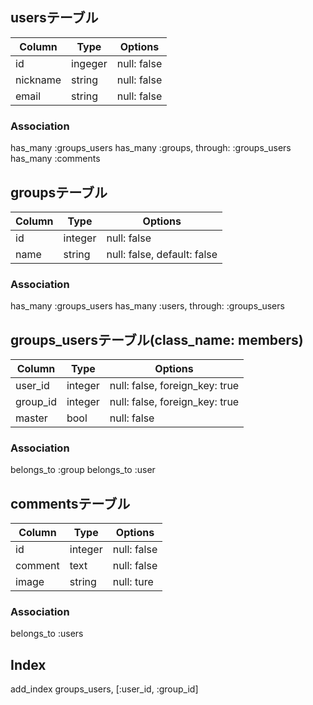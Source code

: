 ## usersテーブル

|Column|Type|Options|
|------|----|-------|
|id|ingeger|null: false|
|nickname|string|null: false|
|email|string|null: false|

### Association
has_many :groups_users
has_many :groups, through: :groups_users
has_many :comments

## groupsテーブル

|Column|Type|Options|
|------|----|-------|
|id|integer|null: false|
|name|string|null: false, default: false|

### Association
has_many :groups_users
has_many :users, through: :groups_users

## groups_usersテーブル(class_name: members)

<!-- 
グループ編集件をどのように設定するか。
グループ作成userのmastar判定をtrueとし権限を与える
フォームから追加されたメンバーにはデフォルト設定のfalseを入れる
もし必要ないなら（全員mastarにするなどの場合）mastarカラムは後々削除
 -->

|Column|Type|Options|
|------|----|-------|
|user_id|integer|null: false, foreign_key: true|
|group_id|integer|null: false, foreign_key: true|
|master|bool|null: false|

### Association
belongs_to :group
belongs_to :user

## commentsテーブル
<!-- 
userを削除した時紐付けがどうなるのか。
通常表示するuser.nameをどうすれば良いか。
 -->

|Column|Type|Options|
|------|----|-------|
|id|integer|null: false|
|comment|text|null: false|
|image|string|null: ture|

### Association
belongs_to :users

## Index
<!-- 
書込み頻度が低く（一度作成したグループの編集頻度は低いはず？）
呼び出しが多く、それぞれのカラムの値の種類が多い
 -->

add_index groups_users, [:user_id, :group_id]